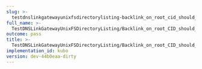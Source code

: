 ```yaml
---
slug: >-
  testdnslinkgatewayunixfsdirectorylisting-backlink_on_root_cid_should_be_hidden_(todo-_cleanup_kubo-specifics)_(http_proxy_tunneling_via_connect)-body
full_name: >-
  TestDNSLinkGatewayUnixFSDirectoryListing/Backlink_on_root_CID_should_be_hidden_(TODO:_cleanup_Kubo-specifics)_(HTTP_proxy_tunneling_via_CONNECT)/Body
outcome: pass
title: >-
  TestDNSLinkGatewayUnixFSDirectoryListing/Backlink_on_root_CID_should_be_hidden_(TODO:_cleanup_Kubo-specifics)_(HTTP_proxy_tunneling_via_CONNECT)/Body
implementation_id: kubo
version: dev-44b0eaa-dirty
---
```


